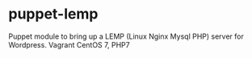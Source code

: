 # puppet-lemp
Puppet module to bring up a LEMP (Linux Nginx Mysql PHP) server for Wordpress. Vagrant CentOS 7, PHP7
